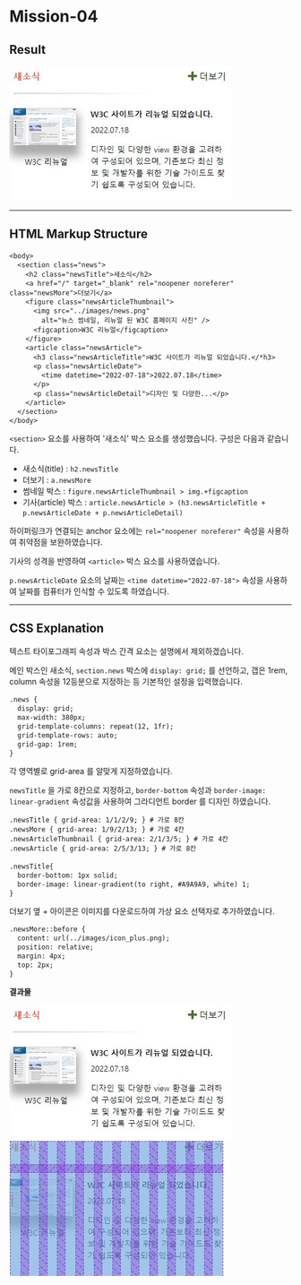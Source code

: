 # Mission-04

## Result
![Mission 4 Complete](../images/mission4.JPG)  

---
## HTML Markup Structure


```
<body>
  <section class="news">
    <h2 class="newsTitle">새소식</h2>
    <a href="/" target="_blank" rel="noopener noreferer" class="newsMore">더보기</a>
    <figure class="newsArticleThumbnail">
      <img src="../images/news.png" 
        alt="뉴스 썸네일, 리뉴얼 된 W3C 홈페이지 사진" />
      <figcaption>W3C 리뉴얼</figcaption>
    </figure>
    <article class="newsArticle">
      <h3 class="newsArticleTitle">W3C 사이트가 리뉴얼 되었습니다.</*h3>
      <p class="newsArticleDate">
        <time datetime="2022-07-18">2022.07.18</time>
      </p>
      <p class="newsArticleDetail">디자인 및 다양한...</p>
    </article>
  </section>
</body>
```


`<section>` 요소를 사용하여 '새소식' 박스 요소를 생성했습니다.
구성은 다음과 같습니다.
- 새소식(title) : `h2.newsTitle`
- 더보기 : `a.newsMore`
- 썸네일 박스 : `figure.newsArticleThumbnail > img.+figcaption`
- 기사(article) 박스 : `article.newsArticle > (h3.newsArticleTitle + p.newsArticleDate + p.newsArticleDetail)`

하이퍼링크가 연결되는 anchor 요소에는 `rel="noopener noreferer"` 속성을 사용하여 취약점을 보완하였습니다.

기사의 성격을 반영하여 `<article>` 박스 요소를 사용하였습니다.

`p.newsArticleDate` 요소의 날짜는 `<time datetime="2022-07-18">` 속성을 사용하여 날짜를 컴퓨터가 인식할 수 있도록 하였습니다.


---
## CSS Explanation
텍스트 타이포그래피 속성과 박스 간격 요소는 설명에서 제외하겠습니다.

메인 박스인 새소식, `section.news` 박스에 `display: grid;` 를 선언하고, 갭은 1rem, column 속성을 12등분으로 지정하는 등 기본적인 설정을 입력했습니다.

```
.news {
  display: grid;
  max-width: 380px;
  grid-template-columns: repeat(12, 1fr);
  grid-template-rows: auto;
  grid-gap: 1rem;
}
```

각 영역별로 grid-area 를 알맞게 지정하였습니다.

`newsTitle` 을 가로 8칸으로 지정하고, `border-bottom` 속성과 `border-image: linear-gradient` 속성값을 사용하여 그라디언트 border 를 디자인 하였습니다.
```
.newsTitle { grid-area: 1/1/2/9; } # 가로 8칸
.newsMore { grid-area: 1/9/2/13; } # 가로 4칸
.newsArticleThumbnail { grid-area: 2/1/3/5; } # 가로 4칸
.newsArticle { grid-area: 2/5/3/13; } # 가로 8칸

.newsTitle{
  border-bottom: 1px solid;
  border-image: linear-gradient(to right, #A9A9A9, white) 1;
}
```

더보기 옆 + 아이콘은 이미지를 다운로드하여 가상 요소 선택자로 추가하였습니다.
```
.newsMore::before {
  content: url(../images/icon_plus.png);
  position: relative;
  margin: 4px;
  top: 2px;
}
```

**결과물**

![Mission 4 Complete](../images/mission4.JPG) ![Mission 4 Grid](../images/mission4_1.JPG) 



